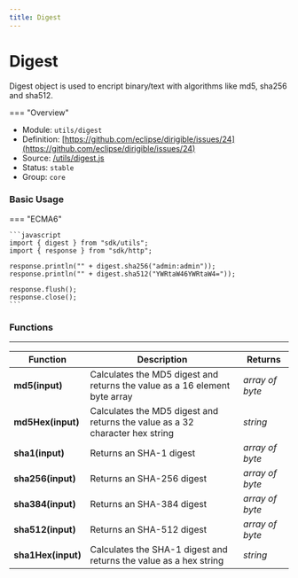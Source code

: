 ```yaml
---
title: Digest
---
```


Digest
===

Digest object is used to encript binary/text with algorithms like md5, sha256 and sha512.

=== "Overview"
- Module: `utils/digest`
- Definition: [https://github.com/eclipse/dirigible/issues/24](https://github.com/eclipse/dirigible/issues/24)
- Source: [/utils/digest.js](https://github.com/eclipse/dirigible/blob/master/components/api-utils/src/main/resources/META-INF/dirigible/utils/digest.js)
- Status: `stable`
- Group: `core`


### Basic Usage

=== "ECMA6"

    ```javascript
    import { digest } from "sdk/utils";
    import { response } from "sdk/http";

    response.println("" + digest.sha256("admin:admin"));
    response.println("" + digest.sha512("YWRtaW46YWRtaW4="));

    response.flush();
    response.close();
    ```

<!-- === "CommonJS"

    ```javascript
    const digest = require("utils/digest");
    const response = require("http/response");

    response.println("" + digest.sha256("admin:admin"));
    response.println("" + digest.sha512("YWRtaW46YWRtaW4="));

    response.flush();
    response.close();
    ``` -->

### Functions

---

Function     | Description | Returns
------------ | ----------- | --------
**md5(input)**   | Calculates the MD5 digest and returns the value as a 16 element byte array | *array of byte*
**md5Hex(input)**   | Calculates the MD5 digest and returns the value as a 32 character hex string | *string*
**sha1(input)**   | Returns an SHA-1 digest | *array of byte*
**sha256(input)**   | Returns an SHA-256 digest | *array of byte*
**sha384(input)**   | Returns an SHA-384 digest | *array of byte*
**sha512(input)**   | Returns an SHA-512 digest | *array of byte*
**sha1Hex(input)**   | Calculates the SHA-1 digest and returns the value as a hex string | *string*

